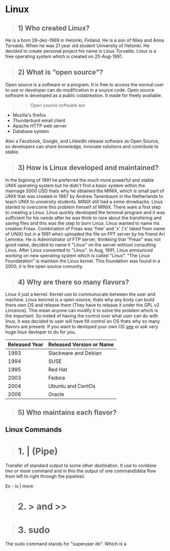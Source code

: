 # Linux

> ## 1) Who created Linux?
He is a born 28-dec-1969 in Helsinki, Finland. He is a son of Niles and Anna Torvalds.
When he was 21 year old student University of Helsinki.
He decided to create personal project his name is Linus Torvalds.
Linux is a free operating system which is created on 25-Aug-1991.

> ## 2) What is “open source”?
Open source is a software or a program. It is free to access the normal user to use or developer can do modification in
a source code. Open source software is developed as a public colabreation. It made for freely available.
  >> Open source software are
  * Mozilla's firefox
  * Thunderburd email client
  * Apache HTTP web server
  * Database system
  
  Also a Facebook, Google, and LinkedIn release software as Open Source, so developers can share knowledge,
  innovate solutions and contribute to stable.

> ## 3) How is Linux developed and maintained?
In the bigining of 1991 he preferred the much more powerful and stable UNIX operating system but he didn't find a basic system 
within the mannage 5000 USD thats why he obtained the MINIX, which is small part of UNIX that was created in 1987 by Andrew 
Tanenbaum in the Netherlands to teach UNIX to university students. MINIX still had a some drowbacks. Linus started to overcome 
this problem himself of MINIX. There ware a first step  to creating a Linux. Linus quickly developed the terminal program 
and it was sufficient for his needs after he was think to nice about the transfering and saving files and this was the step to
born Linux. Linus wanted to name his creation Freax. Combination of Freax was 'free' and 'x' ('x' taked from name of UNIX) but 
in a 1991 when uploaded the file on FPT server by his friend Ari Lemmke. He is Administrator of FTP server, thinkking that 
"Freax" was not good name, decided to name it "Linux" on the server without consulting Linus. After Linus consented to "Linux".
In Aug, 1991, Linus announced working on new operating system which is called "Linux". "The Linux Foundatation" is maintain 
the Linux kernel. This foundation was found in a 2000, it is the open source comunity.

> ## 4) Why are there so many flavors?
Linux it just a kernel. Kernel use to communucate between the user and machine. Linux kenrnel is a open-source, thats
why any body can build there own OS and release them (They have to release it under the GPL v2 Lincence). This mean anyone
can modify it to solve the problem which is the important. So insted of having the control over what user can do with 
linux, it was decided to user will have fill control on OS thats why so many flavors are present. If you want to devloped
your own OS [see]([http://linuxfromscratch.org/lfs/index.html) or ask very huge linux devloper to do for you.

|Released Year | Released Version or Name|
|--------------|-------------------------|
|1993          |Slackware and Debian     |
|1994          |SUSE                     |
|1995          |Red Hat                  |
|2003          |Fedora                   |
|2004          |Ubuntu and CentOs        |
|2006          |Oracle                   |

> ## 5) Who maintains each flavor?


## Linux Commands
> # 1. | (Pipe)
Transfer of standard output to some other destination. It use to combine two or more command and in this the output of one
command(data flow from left to right through the pipeline).

Ex - ls | more


> # 2. > and >>

> # 3. sudo 
The sudo command stands for "superuser do". Which is a
